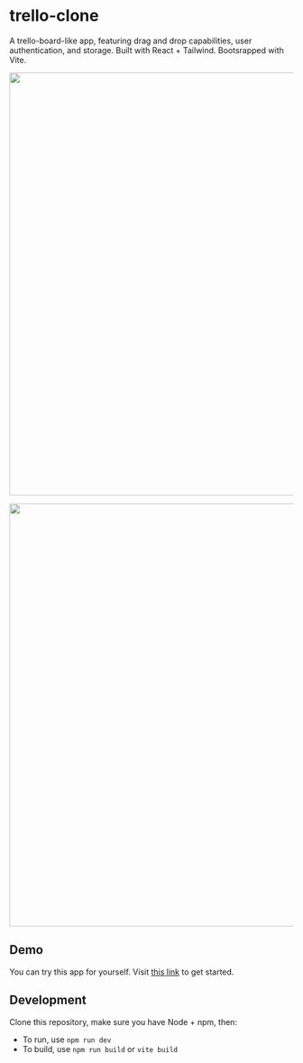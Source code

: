 # trello-clone
A trello-board-like app, featuring drag and drop capabilities, user authentication, and storage. Built with React + Tailwind. Bootsrapped with Vite. 

<p align=center>
  <img width="750" src="https://github.com/chompaa/trello-clone/assets/26204416/308404e5-4839-4056-af4f-851138405777"></img>
</p>

<p align=center>
  <img width="750" src="https://github.com/chompaa/trello-clone/assets/26204416/b08bddb2-d64a-4ec5-bf6a-8856750d1ab1"></img>
</p>

## Demo
You can try this app for yourself. Visit <a href="http://chompaa.github.io/trello-clone" target="_blank">this link</a> to get started.

## Development

Clone this repository, make sure you have Node + npm, then:
- To run, use `npm run dev`
- To build, use `npm run build` or `vite build`
